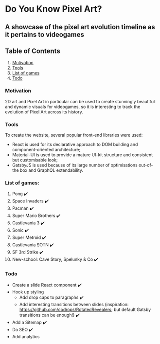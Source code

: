 # Do You Know Pixel Art?

## A showcase of the pixel art evolution timeline as it pertains to videogames

## Table of Contents

1. [Motivation](https://github.com/Doesntmeananything/do-you-know-pixel-art#motivation)
2. [Tools](https://github.com/Doesntmeananything/do-you-know-pixel-art#tools)
3. [List of games](https://github.com/Doesntmeananything/do-you-know-pixel-art#list-of-games)
4. [Todo](https://github.com/Doesntmeananything/do-you-know-pixel-art#todo)

### Motivation

2D art and Pixel Art in particular can be used to create stunningly beautiful and dynamic visuals for videogames, so it is interesting to track the evolution of Pixel Art across its history.

### Tools

To create the website, several popular front-end libraries were used:

- React is used for its declarative approach to DOM building and component-oriented architecture;
- Material-UI is used to provide a mature UI-kit structure and consistent but customisable look;
- GatsbyJS is used because of its large number of optimisations out-of-the box and GraphQL extendability.

### List of games:

1. Pong ✔️
2. Space Invaders ✔️
3. Pacman ✔️
4. Super Mario Brothers ✔️
5. Castlevania 3 ✔️
6. Sonic ✔️
7. Super Metroid ✔️
8. Castlevania SOTN ✔️
9. SF 3rd Strike ✔️
10. New-school: Cave Story, Spelunky & Co ✔️

### Todo

- Create a slide React component ✔️
- Hook up styling
  - Add drop caps to paragraphs ✔️
  - Add interesting transitions between slides (inspiration: https://github.com/codrops/RotatedRevealers; but default Gatsby transitions can be enough!) ✔️
- Add a Sitemap ✔️
- Do SEO ✔️
- Add analytics
